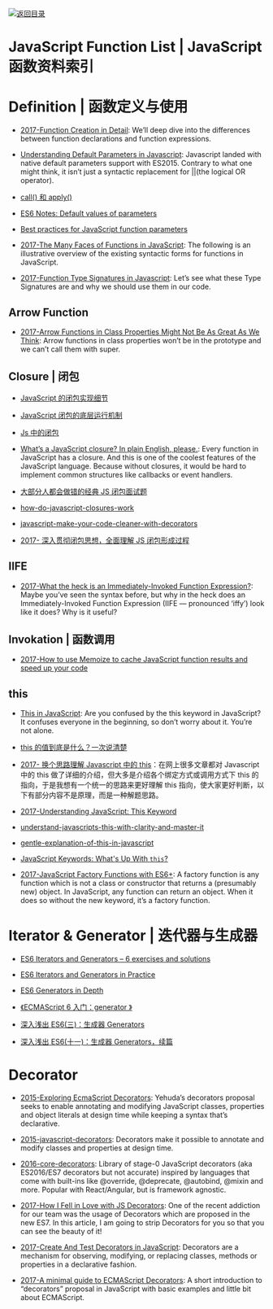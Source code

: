 [![返回目录](https://user-images.githubusercontent.com/5803001/38079637-ff0abcf0-3371-11e8-9b76-ad651620afc7.jpg)](https://github.com/wx-chevalier/Awesome-Lists)

# JavaScript Function List | JavaScript 函数资料索引

# Definition | 函数定义与使用

- [2017-Function Creation in Detail](https://parg.co/U5f): We’ll deep dive into the differences between function declarations and function expressions.

* [Understanding Default Parameters in Javascript](https://parg.co/Urp): Javascript landed with native default parameters support with ES2015. Contrary to what one might think, it isn’t just a syntactic replacement for ||(the logical OR operator).

* [call() 和 apply()](https://zhuanlan.zhihu.com/p/24465043)

* [ES6 Notes: Default values of parameters](https://parg.co/UpD)

* [Best practices for JavaScript function parameters](http://codeutopia.net/blog/2016/11/24/best-practices-for-javascript-function-parameters/)

- [2017-The Many Faces of Functions in JavaScript](https://parg.co/bgS): The following is an illustrative overview of the existing syntactic forms for functions in JavaScript.

- [2017-Function Type Signatures in Javascript](https://parg.co/bgK): Let’s see what these Type Signatures are and why we should use them in our code.

## Arrow Function

- [2017-Arrow Functions in Class Properties Might Not Be As Great As We Think](https://parg.co/U5R): Arrow functions in class properties won’t be in the prototype and we can’t call them with super.

## Closure | 闭包

- [JavaScript 的闭包实现细节](https://zhuanlan.zhihu.com/p/25296587)

- [JavaScript 闭包的底层运行机制](http://www.tuicool.com/articles/NVBrMvU)

- [Js 中的闭包](https://zhuanlan.zhihu.com/p/24432678)

- [What’s a JavaScript closure? In plain English, please.](http://6me.us/PxYRL): Every function in JavaScript has a closure. And this is one of the coolest features of the JavaScript language. Because without closures, it would be hard to implement common structures like callbacks or event handlers.

* [大部分人都会做错的经典 JS 闭包面试题](http://www.cnblogs.com/xxcanghai/p/4991870.html)

* [how-do-javascript-closures-work](http://stackoverflow.com/questions/111102/how-do-javascript-closures-work)

* [javascript-make-your-code-cleaner-with-decorators](https://medium.com/front-end-hacking/javascript-make-your-code-cleaner-with-decorators-d34fc72af947)

- [2017- 深入贯彻闭包思想，全面理解 JS 闭包形成过程](https://segmentfault.com/a/1190000009886713)

## IIFE

- [2017-What the heck is an Immediately-Invoked Function Expression?](https://parg.co/bLr): Maybe you’ve seen the syntax before, but why in the heck does an Immediately-Invoked Function Expression (IIFE — pronounced ‘iffy’) look like it does? Why is it useful?

## Invokation | 函数调用

- [2017-How to use Memoize to cache JavaScript function results and speed up your code](https://parg.co/bgc)

## this

- [This in JavaScript](https://zellwk.com/blog/this/): Are you confused by the this keyword in JavaScript? It confuses everyone in the beginning, so don’t worry about it. You’re not alone.

- [this 的值到底是什么？一次说清楚](https://zhuanlan.zhihu.com/p/23804247)

- [2017- 换个思路理解 Javascript 中的 this](https://parg.co/bgo)：在网上很多文章都对 Javascript 中的 this 做了详细的介绍，但大多是介绍各个绑定方式或调用方式下 this 的指向，于是我想有一个统一的思路来更好理解 this 指向，使大家更好判断，以下有部分内容不是原理，而是一种解题思路。

- [2017-Understanding JavaScript: This Keyword](https://parg.co/bg0)

- [understand-javascripts-this-with-clarity-and-master-it](http://javascriptissexy.com/understand-javascripts-this-with-clarity-and-master-it/)

* [gentle-explanation-of-this-in-javascript](http://rainsoft.io/gentle-explanation-of-this-in-javascript/)

- [JavaScript Keywords: What's Up With `this`?](http://jakewiesler.com/javascript-keywords-whats-up-with-this/)

- [2017-JavaScript Factory Functions with ES6+](https://parg.co/bay): A factory function is any function which is not a class or constructor that returns a (presumably new) object. In JavaScript, any function can return an object. When it does so without the new keyword, it’s a factory function.

# Iterator & Generator | 迭代器与生成器

- [ES6 Iterators and Generators – 6 exercises and solutions](http://www.zsoltnagy.eu/es6-iterators-and-generators-6-exercises-and-solutions/)

- [ES6 Iterators and Generators in Practice](http://www.zsoltnagy.eu/es6-iterators-and-generators-in-practice/)

- [ES6 Generators in Depth](https://ponyfoo.com/articles/es6-generators-in-depth)

- [《ECMAScript 6 入门：generator 》](http://es6.ruanyifeng.com/#docs/generator)

- [深入浅出 ES6(三)：生成器 Generators](http://www.infoq.com/cn/articles/es6-in-depth-generators)

- [深入浅出 ES6(十一)：生成器 Generators，续篇](http://www.infoq.com/cn/articles/es6-in-depth-generators-continued)

# Decorator

- [2015-Exploring EcmaScript Decorators](https://medium.com/google-developers/exploring-es7-decorators-76ecb65fb841#.itxdgmcv4): Yehuda’s decorators proposal seeks to enable annotating and modifying JavaScript classes, properties and object literals at design time while keeping a syntax that’s declarative.

- [2015-javascript-decorators](https://github.com/wycats/javascript-decorators): Decorators make it possible to annotate and modify classes and properties at design time.

- [2016-core-decorators](https://github.com/jayphelps/core-decorators.js): Library of stage-0 JavaScript decorators (aka ES2016/ES7 decorators but not accurate) inspired by languages that come with built-ins like @override, @deprecate, @autobind, @mixin and more. Popular with React/Angular, but is framework agnostic.

- [2017-How I Fell in Love with JS Decorators](https://cabbageapps.com/fell-love-js-decorators): One of the recent addiction for our team was the usage of Decorators which are proposed in the new ES7. In this article, I am going to strip Decorators for you so that you can see the beauty of it!

- [2017-Create And Test Decorators in JavaScript](https://netbasal.com/create-and-test-decorators-in-javascript-85e8d5cf879c): Decorators are a mechanism for observing, modifying, or replacing classes, methods or properties in a declarative fashion.

- [2017-A minimal guide to ECMAScript Decorators](https://itnext.io/a-minimal-guide-to-ecmascript-decorators-55b70338215e): A short introduction to “decorators” proposal in JavaScript with basic examples and little bit about ECMAScript.
